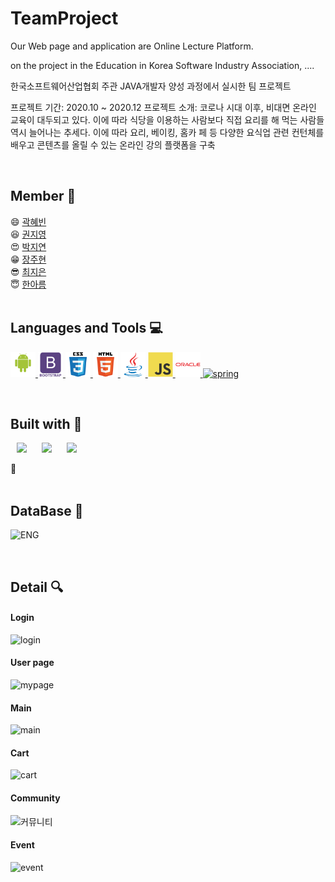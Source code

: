 # TeamProject

Our Web page and application are Online Lecture Platform.

on the project in the Education in Korea Software Industry Association, ....

한국소프트웨어산업협회 주관 JAVA개발자 양성 과정에서 실시한 팀 프로젝트

프로젝트 기간: 2020.10 ~ 2020.12 
프로젝트 소개: 코로나 시대 이후, 비대면 온라인 교육이 대두되고 있다. 이에 따라 식당을 이용하는 사람보다 직접 요리를 해 먹는 사람들 역시 늘어나는 추세다. 이에 따라 요리, 베이킹, 홈카  페 등 다양한 요식업 관련 컨턴체를 배우고 콘텐츠를 올릴 수 있는 온라인 강의 플랫폼을 구축

</br>

## Member 👯
😄 [곽혜빈](https://github.com/Hyebin21)</br>
😆 [권지영](https://github.com/JYoung-Kwn)</br>
😍 [박지연](https://github.com/jeeyani)</br>
😁 [장주현](https://github.com/jujanghyeon)</br>
😎 [최지은](https://github.com/wwwwoww7)</br>
😇 [한아름](https://github.com/hanaro0109)</br></br>

## Languages and Tools 💻
<p align="left"> <a href="https://developer.android.com" target="_blank"> <img src="https://raw.githubusercontent.com/devicons/devicon/master/icons/android/android-original-wordmark.svg" alt="android" width="40" height="40"/> </a> 
 <a href="https://getbootstrap.com" target="_blank"> <img src="https://raw.githubusercontent.com/devicons/devicon/master/icons/bootstrap/bootstrap-plain-wordmark.svg" alt="bootstrap" width="40" height="40"/> </a> 
 <a href="https://www.w3schools.com/css/" target="_blank"> <img src="https://raw.githubusercontent.com/devicons/devicon/master/icons/css3/css3-original-wordmark.svg" alt="css3" width="40" height="40"/> </a> 
 <a href="https://www.w3.org/html/" target="_blank"> <img src="https://raw.githubusercontent.com/devicons/devicon/master/icons/html5/html5-original-wordmark.svg" alt="html5" width="40" height="40"/> </a>
 <a href="https://www.java.com" target="_blank"> <img src="https://raw.githubusercontent.com/devicons/devicon/master/icons/java/java-original.svg" alt="java" width="40" height="40"/> </a> 
 <a href="https://developer.mozilla.org/en-US/docs/Web/JavaScript" target="_blank"> <img src="https://raw.githubusercontent.com/devicons/devicon/master/icons/javascript/javascript-original.svg" alt="javascript" width="40" height="40"/> </a> 
 <a href="https://www.oracle.com/" target="_blank"> <img src="https://raw.githubusercontent.com/devicons/devicon/master/icons/oracle/oracle-original.svg" alt="oracle" width="40" height="40"/> </a> 
 <a href="https://spring.io/" target="_blank"> <img src="https://www.vectorlogo.zone/logos/springio/springio-icon.svg" alt="spring" width="40" height="40"/> </a> </p></br>

## Built with 🔨

 <a>
    <img src="https://img.shields.io/badge/-Spring-%236DB33F?style=flat-square&logo=spring&logoColor=white" style="height : auto; margin-left : 10px; margin-right : 10px;"/>
</a>
 <a>
  <img src="https://img.shields.io/badge/-Bootstrap-%237952B3?style=flat-square&logo=Bootstrap&logoColor=white" style="height : auto; margin-left : 10px; margin-right : 10px;"/>
</a>
<a>
    <img src="https://img.shields.io/badge/-jQuery-%230769AD?style=flat-square&logo=jQuery&logoColor=white" style="height : auto; margin-left : 10px; margin-right : 10px;"/>
</a>

👾
</br></br>

## DataBase 📁

![ENG](https://user-images.githubusercontent.com/74583344/104692917-18321b00-574c-11eb-9a3a-ffc0f66e5b74.png)

</br>

## Detail 🔍
#### Login
![login](https://user-images.githubusercontent.com/74583344/104693674-672c8000-574d-11eb-89af-f3dd81279420.png)

#### User page
![mypage](https://user-images.githubusercontent.com/74583344/104693849-ace94880-574d-11eb-8cd2-2d6e2725e955.png)

#### Main
![main](https://user-images.githubusercontent.com/74583344/104694087-05b8e100-574e-11eb-86db-03482b802dbb.png)

#### Cart
![cart](https://user-images.githubusercontent.com/74583344/104694127-12d5d000-574e-11eb-8ea2-d57df48d27ce.png)

#### Community
![커뮤니티](https://user-images.githubusercontent.com/74583344/104694182-25e8a000-574e-11eb-8add-b6c15211b545.png)

#### Event
![event](https://user-images.githubusercontent.com/74583344/104694207-326cf880-574e-11eb-8ab2-4a96b94e777a.png)


